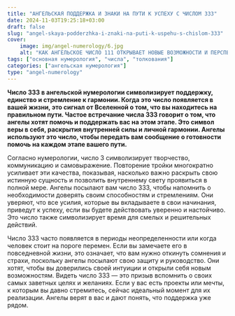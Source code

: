 ```yaml
---
title: "АНГЕЛЬСКАЯ ПОДДЕРЖКА И ЗНАКИ НА ПУТИ К УСПЕХУ С ЧИСЛОМ 333"
date: 2024-11-03T19:25:18+03:00
draft: false
slug: "angel-skaya-podderzhka-i-znaki-na-puti-k-uspehu-s-chislom-333"
cover:
    image: img/angel-numerology/6.jpg
    alt: "КАК АНГЕЛЬСКОЕ ЧИСЛО 111 ОТКРЫВАЕТ НОВЫЕ ВОЗМОЖНОСТИ И ПЕРСПЕКТИВЫ"
tags: ["основная нумерология", "числа", "толкования"]
categories: ["ангельская нумерология"]
type: "angel-numerology"
---
```


**Число 333 в ангельской нумерологии символизирует поддержку, единство и стремление к гармонии. Когда это число появляется в вашей жизни, это сигнал от Вселенной о том, что вы находитесь на правильном пути. Частое встречание числа 333 говорит о том, что ангелы хотят помочь и поддержать вас на этом этапе. Это символ веры в себя, раскрытия внутренней силы и личной гармонии. Ангелы используют это число, чтобы передать вам сообщение о готовности помочь на каждом этапе вашего пути.**

Согласно нумерологии, число 3 символизирует творчество, коммуникацию и самовыражение. Повторение тройки многократно усиливает эти качества, показывая, насколько важно раскрыть свою истинную сущность и позволить внутреннему свету проявиться в полной мере. Ангелы посылают вам число 333, чтобы напомнить о необходимости доверять своим способностям и стремлениям. Они уверяют, что все усилия, которые вы вкладываете в свои начинания, приведут к успеху, если вы будете действовать уверенно и настойчиво. Это число также символизирует время для смелых и решительных действий.

Число 333 часто появляется в периоды неопределенности или когда человек стоит на пороге перемен. Если вы замечаете его в повседневной жизни, это означает, что вам нужно откинуть сомнения и страхи, поскольку ангелы посылают свою защиту и руководство. Они хотят, чтобы вы доверились своей интуиции и открыли себя новым возможностям. Видеть число 333 — это призыв вспомнить о своих самых заветных целях и желаниях. Если у вас есть проекты или мечты, к которым вы давно стремитесь, сейчас идеальный момент для их реализации. Ангелы верят в вас и дают понять, что поддержка уже рядом.
